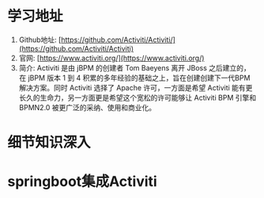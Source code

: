 # 学习地址
1. Github地址: [https://github.com/Activiti/Activiti/](https://github.com/Activiti/Activiti)
2. 官网: [https://www.activiti.org/](https://www.activiti.org/)
3. 简介:  Activiti 是由 jBPM 的创建者 Tom Baeyens 离开 JBoss 之后建立的，在 jBPM 版本 1 到 4 积累的多年经验的基础之上，旨在创建创建下一代BPM 解决方案。同时 Activiti 选择了 Apache 许可，一方面是希望 Activiti 能有更长久的生命力，另一方面更是希望这个宽松的许可能够让 Activiti BPM 引擎和 BPMN2.0 被更广泛的采纳、使用和商业化。


# 细节知识深入




# springboot集成Activiti

